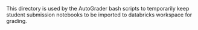 This directory is used by the AutoGrader bash scripts to temporarily keep student submission notebooks to be imported to databricks workspace for grading.
